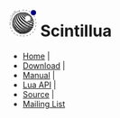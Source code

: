 # ![](images/icon.png) Scintillua

* [Home](http://foicica.com/scintillua) |
* [Download](http://foicica.com/scintillua/download) |
* [Manual](http://foicica.com/scintillua/manual) |
* [Lua API](http://foicica.com/scintillua/api) |
* [Source](http://foicica.com/hg/scintillua) |
* [Mailing List](http://foicica.com/lists)
